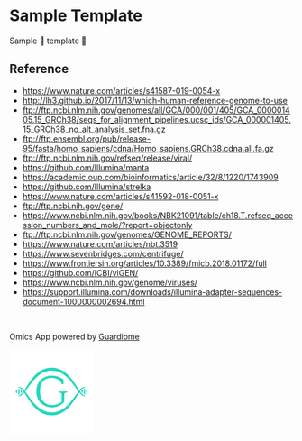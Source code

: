 # Sample Template

Sample :bust_in_silhouette: template :kimono:

## Reference

-   <https://www.nature.com/articles/s41587-019-0054-x>
-   <http://lh3.github.io/2017/11/13/which-human-reference-genome-to-use>
-   ftp://ftp.ncbi.nlm.nih.gov/genomes/all/GCA/000/001/405/GCA_000001405.15_GRCh38/seqs_for_alignment_pipelines.ucsc_ids/GCA_000001405.15_GRCh38_no_alt_analysis_set.fna.gz
-   ftp://ftp.ensembl.org/pub/release-95/fasta/homo_sapiens/cdna/Homo_sapiens.GRCh38.cdna.all.fa.gz
-   ftp://ftp.ncbi.nlm.nih.gov/refseq/release/viral/
-   <https://github.com/Illumina/manta>
-   <https://academic.oup.com/bioinformatics/article/32/8/1220/1743909>
-   <https://github.com/Illumina/strelka>
-   <https://www.nature.com/articles/s41592-018-0051-x>
-   ftp://ftp.ncbi.nih.gov/gene/
-   <https://www.ncbi.nlm.nih.gov/books/NBK21091/table/ch18.T.refseq_accession_numbers_and_mole/?report=objectonly>
-   ftp://ftp.ncbi.nlm.nih.gov/genomes/GENOME_REPORTS/
-   <https://www.nature.com/articles/nbt.3519>
-   <https://www.sevenbridges.com/centrifuge/>
-   <https://www.frontiersin.org/articles/10.3389/fmicb.2018.01172/full>
-   <https://github.com/ICBI/viGEN/>
-   <https://www.ncbi.nlm.nih.gov/genome/viruses/>
-   <https://support.illumina.com/downloads/illumina-adapter-sequences-document-1000000002694.html>

<br>

Omics App powered by [Guardiome](https://guardiome.com)

<img src="stuff/guardiome_logo.png" width="150" height="150">
